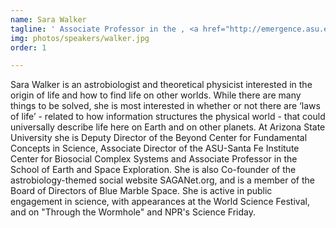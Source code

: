 ```yaml
---
name: Sara Walker
tagline: ' Associate Professor in the , <a href="http://emergence.asu.edu//">School of Earth and Space Exploration at ASU</a>'
img: photos/speakers/walker.jpg
order: 1

---
```


Sara Walker is an astrobiologist and theoretical physicist interested in the origin of life and how to find life on other 
worlds. While there are many things to be solved, she is most interested in whether or not there are ‘laws of life’ - related
to how information structures the physical world - that could universally describe life here on Earth and on other planets.
At Arizona State University she is Deputy Director of the Beyond Center for Fundamental Concepts in Science,
Associate Director of the ASU-Santa Fe Institute Center for Biosocial Complex Systems and Associate Professor in the 
School of Earth and Space Exploration. She is also Co-founder of the astrobiology-themed social website SAGANet.org, 
and is a member of the Board of Directors of Blue Marble Space. She is active in public engagement in science, with appearances at the World Science Festival, and on "Through the Wormhole" and NPR's Science Friday.
